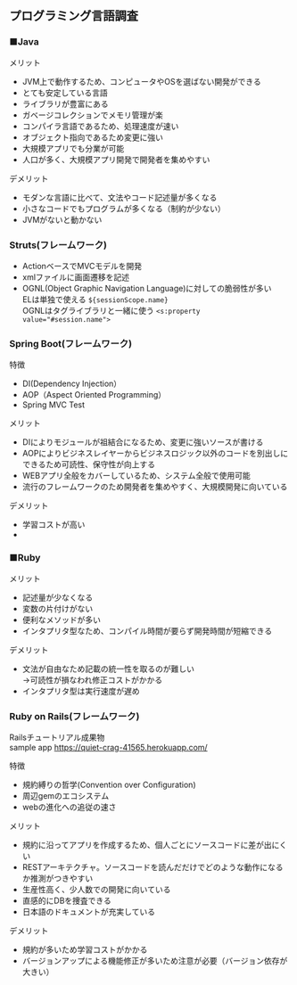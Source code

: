 ## プログラミング言語調査
### ■Java
メリット
* JVM上で動作するため、コンピュータやOSを選ばない開発ができる
* とても安定している言語
* ライブラリが豊富にある
* ガベージコレクションでメモリ管理が楽
* コンパイラ言語であるため、処理速度が速い
* オブジェクト指向であるため変更に強い
* 大規模アプリでも分業が可能
* 人口が多く、大規模アプリ開発で開発者を集めやすい  

デメリット  
* モダンな言語に比べて、文法やコード記述量が多くなる
* 小さなコードでもプログラムが多くなる（制約が少ない）
* JVMがないと動かない

### Struts(フレームワーク)
* ActionベースでMVCモデルを開発
* xmlファイルに画面遷移を記述
* OGNL(Object Graphic Navigation Language)に対しての脆弱性が多い  
ELは単独で使える  `${sessionScope.name}`  
OGNLはタグライブラリと一緒に使う  `<s:property value="#session.name">`

### Spring Boot(フレームワーク)
特徴
* DI(Dependency Injection）
* AOP（Aspect Oriented Programming）
* Spring MVC Test

メリット
* DIによりモジュールが祖結合になるため、変更に強いソースが書ける
* AOPによりビジネスレイヤーからビジネスロジック以外のコードを別出しにできるため可読性、保守性が向上する
* WEBアプリ全般をカバーしているため、システム全般で使用可能
* 流行のフレームワークのため開発者を集めやすく、大規模開発に向いている

デメリット  
* 学習コストが高い
*

### ■Ruby
メリット
* 記述量が少なくなる
 * 変数の片付けがない
 * 便利なメソッドが多い
* インタプリタ型なため、コンパイル時間が要らず開発時間が短縮できる  

デメリット
* 文法が自由なため記載の統一性を取るのが難しい  
→可読性が損なわれ修正コストがかかる
* インタプリタ型は実行速度が遅め

### Ruby on Rails(フレームワーク)
Railsチュートリアル成果物  
sample app https://quiet-crag-41565.herokuapp.com/

特徴
* 規約縛りの哲学(Convention over Configuration)
* 周辺gemのエコシステム
* webの進化への追従の速さ

メリット
* 規約に沿ってアプリを作成するため、個人ごとにソースコードに差が出にくい
* RESTアーキテクチャ。ソースコードを読んだだけでどのような動作になるか推測がつきやすい
* 生産性高く、少人数での開発に向いている
* 直感的にDBを捜査できる
* 日本語のドキュメントが充実している

デメリット  
* 規約が多いため学習コストがかかる
* バージョンアップによる機能修正が多いため注意が必要（バージョン依存が大きい）

